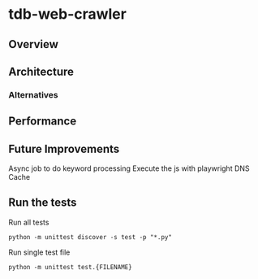 # tdb-web-crawler

## Overview

## Architecture

### Alternatives

## Performance

## Future Improvements
Async job to do keyword processing
Execute the js with playwright
DNS Cache


## Run the tests

Run all tests

```
python -m unittest discover -s test -p "*.py"
```

Run single test file

```
python -m unittest test.{FILENAME}
```

